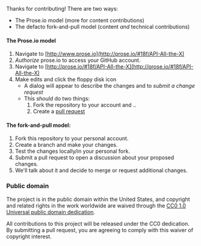 Thanks for contributing! There are two ways:
 - The Prose.io model (more for content contributions)
 - The defacto fork-and-pull model (content *and* technical contributions)


#### The Prose.io model

1. Navigate to [http://www.prose.io](http://prose.io/#18f/API-All-the-X)
2. _Authorize_ prose.io to access your GitHub account.
3. Navigate to [http://prose.io/#18f/API-All-the-X](http://prose.io/#18f/API-All-the-X)
3. Make edits and click the floppy disk icon
    - A dialog will appear to describe the changes and to _submit a change request_
    - This _should_ do two things:
      1. Fork the repository to your account and ..
      1. Create a [pull request](https://help.github.com/articles/using-pull-requests)


#### The fork-and-pull model:

1. Fork this repository to your personal account.
2. Create a branch and make your changes.
3. Test the changes locally/in your personal fork.
4. Submit a pull request to open a discussion about your proposed changes.
5. We'll talk about it and decide to merge or request additional changes.

### Public domain

The project is in the public domain within the United States, and
copyright and related rights in the work worldwide are waived through
the [CC0 1.0 Universal public domain dedication][CC0].

All contributions to this project will be released under the CC0
dedication. By submitting a pull request, you are agreeing to comply
with this waiver of copyright interest.

[CC0]: http://creativecommons.org/publicdomain/zero/1.0/
